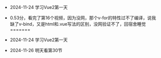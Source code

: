 - 2024-11-24 学习Vue2第一天
- 0.53分，看完了第16个视频，因为没网，那个v-for的特性过不了编译，说我缺了v-bind，又是html和.vue写法的区别，没网验证不了，回宿舍睡觉
=======
- 2024-11-24 学习Vue2第一天

- 2024-11-26 明天看第30节
